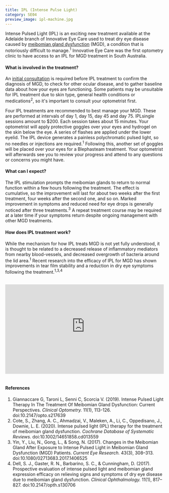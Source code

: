 ```yaml
---
title: IPL (Intense Pulse Light)
category: SE04
preview_image: ipl-machine.jpg
---
```

<div class="employee-heading">
<p>Intense Pulsed Light (IPL) is an exciting new treatment available at the Adelaide branch of Innovative Eye Care used to treat dry eye disease caused by <a href="https://www.innovativeeyecare.com.au/what-we-do/dry-eye-disease/">meibomian gland dysfunction</a> (MGD), a condition that is notoriously difficult to manage.<sup>1</sup> Innovative Eye Care was the first optometry clinic to have access to an IPL for MGD treatment in South Australia.</p>
</div>

#### What is involved in the treatment?

An [initial consultation](/what-we-do/eye-exam) is required before IPL treatment to confirm the diagnosis of MGD, to check for other ocular disease, and to gather baseline data about how your eyes are functioning. Some patients may be unsuitable for IPL treatment due to skin type, general health conditions or medications<sup>2</sup>, so it's important to consult your optometrist first.

Four IPL treatments are recommended to best manage your MGD. These are performed at intervals of day 1, day 15, day 45 and day 75. IPL ​single ​sessions amount to ​$200. Each session takes about 15 minutes. Your optometrist will apply protective goggles over your eyes and hydrogel on the skin below the eye. A series of flashes are applied under the lower eyelid. The IPL device generates a painless polychromatic pulsed light, so no needles or injections are required.<sup>1</sup> Following this, another set of goggles will be placed over your eyes for a Blephasteam treatment. Your optometrist will afterwards see you to review your progress and attend to any questions or concerns you might have.

#### What can I expect?

The IPL stimulation prompts the meibomian glands to return to normal function within a few hours following the treatment. The effect is cumulative, so the improvement will last for about two weeks after the first treatment, four weeks after the second one, and so on. Marked improvement in symptoms and reduced need for eye drops is generally noticed after three treatments.<sup>3</sup> A repeat treatment course may be required at a later time if your symptoms return despite ongoing management with other MGD treatments.

#### How does IPL treatment work?

While the mechanism for how IPL treats MGD is not yet fully understood, it is thought to be related to a decreased release of inflammatory mediators from nearby blood-vessels, and decreased overgrowth of bacteria around the lid area.<sup>1</sup> Recent research into the efficacy of IPL for MGD has shown improvements in tear film stability and a reduction in dry eye symptoms following the treatment.<sup>1,3,4</sup>

<br>

<div class="myWrapper" style="position: relative; padding-bottom: 56.25%; height: 0;"><iframe frameborder="0" type="text/html" src="https://2689-2347.captiv8online.com/animations/embed/one/lids-ipl-treatment?player_width=100%&player_height=100%&site_company_language=34&autostart=false" width="100%" height="100%" style="position:absolute;top:0;left:0;width:100%;height:100%;"></iframe></div>

<br>

#### References

1. Giannaccare G, Taroni L, Senni C, Scorcia V. (2019). Intense Pulsed Light Therapy In The Treatment Of Meibomian Gland Dysfunction: Current Perspectives. *Clinical Optometry.* 11(1), 113-126. doi:10.2147/opto.s217639
2. Cote, S., Zhang, A. C., Ahmadzai, V., Maleken, A., Li, C., Oppedisano, J., Downie, L. E. (2020). Intense pulsed light (IPL) therapy for the treatment of meibomian gland dysfunction. *Cochrane Database of Systematic Reviews.* doi:10.1002/14651858.cd013559 
3. Yin, Y., Liu, N., Gong, L., & Song, N. (2017). Changes in the Meibomian Gland After Exposure to Intense Pulsed Light in Meibomian Gland Dysfunction (MGD) Patients. *Current Eye Research.* 43(3), 308–313. doi:10.1080/02713683.2017.1406525 
4. Dell, S. J., Gaster, R. N., Barbarino, S. C., & Cunningham, D. (2017). Prospective evaluation of intense pulsed light and meibomian gland expression efficacy on relieving signs and symptoms  of dry eye disease due to meibomian gland dysfunction. *Clinical Ophthalmology.* 11(1), 817–827. doi:10.2147/opth.s130706